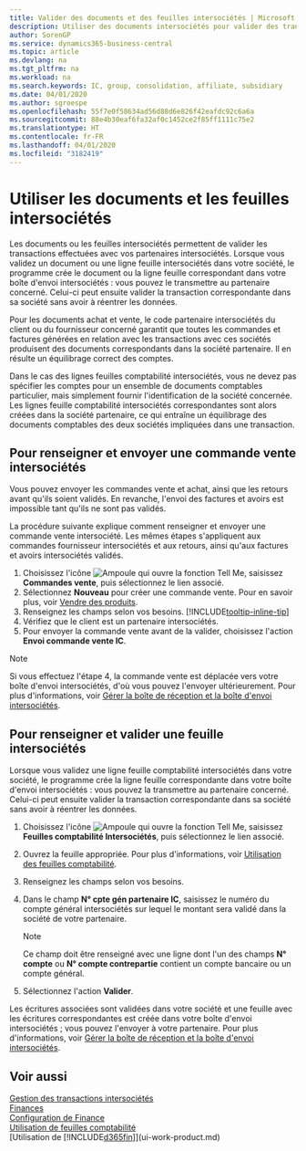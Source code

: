 ```yaml
---
title: Valider des documents et des feuilles intersociétés | Microsoft Docs
description: Utiliser des documents intersociétés pour valider des transactions avec vos partenaires intersociétés.
author: SorenGP
ms.service: dynamics365-business-central
ms.topic: article
ms.devlang: na
ms.tgt_pltfrm: na
ms.workload: na
ms.search.keywords: IC, group, consolidation, affiliate, subsidiary
ms.date: 04/01/2020
ms.author: sgroespe
ms.openlocfilehash: 55f7e0f58634ad56d88d6e826f42eafdc92c6a6a
ms.sourcegitcommit: 88e4b30eaf6fa32af0c1452ce2f85ff1111c75e2
ms.translationtype: HT
ms.contentlocale: fr-FR
ms.lasthandoff: 04/01/2020
ms.locfileid: "3182419"
---
```

# <a name="work-with-intercompany-documents-and-journals"></a>Utiliser les documents et les feuilles intersociétés
Les documents ou les feuilles intersociétés permettent de valider les transactions effectuées avec vos partenaires intersociétés. Lorsque vous validez un document ou une ligne feuille intersociétés dans votre société, le programme crée le document ou la ligne feuille correspondant dans votre boîte d'envoi intersociétés : vous pouvez le transmettre au partenaire concerné. Celui-ci peut ensuite valider la transaction correspondante dans sa société sans avoir à réentrer les données.

Pour les documents achat et vente, le code partenaire intersociétés du client ou du fournisseur concerné garantit que toutes les commandes et factures générées en relation avec les transactions avec ces sociétés produisent des documents correspondants dans la société partenaire. Il en résulte un équilibrage correct des comptes.

Dans le cas des lignes feuilles comptabilité intersociétés, vous ne devez pas spécifier les comptes pour un ensemble de documents comptables particulier, mais simplement fournir l'identification de la société concernée. Les lignes feuille comptabilité intersociétés correspondantes sont alors créées dans la société partenaire, ce qui entraîne un équilibrage des documents comptables des deux sociétés impliquées dans une transaction.

## <a name="to-fill-in-and-send-an-intercompany-sales-order"></a>Pour renseigner et envoyer une commande vente intersociétés
Vous pouvez envoyer les commandes vente et achat, ainsi que les retours avant qu'ils soient validés. En revanche, l'envoi des factures et avoirs est impossible tant qu'ils ne sont pas validés.

La procédure suivante explique comment renseigner et envoyer une commande vente intersociété. Les mêmes étapes s'appliquent aux commandes fournisseur intersociétés et aux retours, ainsi qu'aux factures et avoirs intersociétés validés.  

1. Choisissez l'icône ![Ampoule qui ouvre la fonction Tell Me](media/ui-search/search_small.png "Dites-moi ce que vous voulez faire"), saisissez **Commandes vente**, puis sélectionnez le lien associé.  
2. Sélectionnez **Nouveau** pour créer une commande vente. Pour en savoir plus, voir [Vendre des produits](sales-how-sell-products.md).  
3. Renseignez les champs selon vos besoins. [!INCLUDE[tooltip-inline-tip](includes/tooltip-inline-tip_md.md)]
4. Vérifiez que le client est un partenaire intersociétés.
5. Pour envoyer la commande vente avant de la valider, choisissez l'action **Envoi commande vente IC**.

> [!NOTE]
> Si vous effectuez l'étape 4, la commande vente est déplacée vers votre boîte d'envoi intersociétés, d'où vous pouvez l'envoyer ultérieurement. Pour plus d'informations, voir [Gérer la boîte de réception et la boîte d'envoi intersociétés](intercompany-how-manage-intercompany-inbox.md).

## <a name="to-fill-in-and-post-an-intercompany-journal"></a>Pour renseigner et valider une feuille intersociétés
Lorsque vous validez une ligne feuille comptabilité intersociétés dans votre société, le programme crée la ligne feuille correspondante dans votre boîte d'envoi intersociétés : vous pouvez la transmettre au partenaire concerné. Celui-ci peut ensuite valider la transaction correspondante dans sa société sans avoir à réentrer les données.

1. Choisissez l'icône ![Ampoule qui ouvre la fonction Tell Me](media/ui-search/search_small.png "Dites-moi ce que vous voulez faire"), saisissez **Feuilles comptabilité Intersociétés**, puis sélectionnez le lien associé.  
2. Ouvrez la feuille appropriée. Pour plus d'informations, voir [Utilisation des feuilles comptabilité](ui-work-general-journals.md).
3. Renseignez les champs selon vos besoins.
4. Dans le champ **N° cpte gén partenaire IC**, saisissez le numéro du compte général intersociétés sur lequel le montant sera validé dans la société de votre partenaire.

    > [!NOTE]
    > Ce champ doit être renseigné avec une ligne dont l'un des champs **N° compte** ou **N° compte contrepartie** contient un compte bancaire ou un compte général.  
5. Sélectionnez l'action **Valider**.

Les écritures associées sont validées dans votre société et une feuille avec les écritures correspondantes est créée dans votre boîte d'envoi intersociétés ; vous pouvez l'envoyer à votre partenaire. Pour plus d'informations, voir [Gérer la boîte de réception et la boîte d'envoi intersociétés](intercompany-how-manage-intercompany-inbox.md).

## <a name="see-also"></a>Voir aussi
[Gestion des transactions intersociétés](intercompany-manage.md)  
[Finances](finance.md)  
[Configuration de Finance](finance-setup-finance.md)  
[Utilisation de feuilles comptabilité](ui-work-general-journals.md)  
[Utilisation de [!INCLUDE[d365fin](includes/d365fin_md.md)]](ui-work-product.md)
